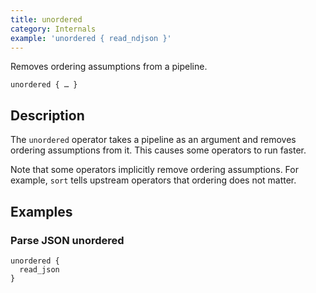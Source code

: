 ```yaml
---
title: unordered
category: Internals
example: 'unordered { read_ndjson }'
---
```

Removes ordering assumptions from a pipeline.

```tql
unordered { … }
```

## Description

The `unordered` operator takes a pipeline as an argument and removes ordering
assumptions from it. This causes some operators to run faster.

Note that some operators implicitly remove ordering assumptions. For example,
`sort` tells upstream operators that ordering does not matter.

## Examples

### Parse JSON unordered

```tql
unordered {
  read_json
}
```
